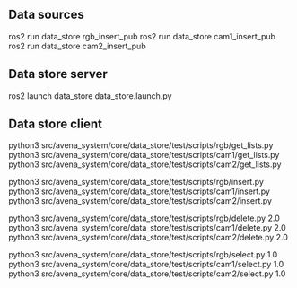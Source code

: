 ## Data sources

ros2 run data_store rgb_insert_pub
ros2 run data_store cam1_insert_pub
ros2 run data_store cam2_insert_pub

## Data store server

ros2 launch data_store data_store.launch.py 

## Data store client

 python3 src/avena_system/core/data_store/test/scripts/rgb/get_lists.py 
 python3 src/avena_system/core/data_store/test/scripts/cam1/get_lists.py 
 python3 src/avena_system/core/data_store/test/scripts/cam2/get_lists.py 


 python3 src/avena_system/core/data_store/test/scripts/rgb/insert.py 
 python3 src/avena_system/core/data_store/test/scripts/cam1/insert.py 
 python3 src/avena_system/core/data_store/test/scripts/cam2/insert.py 


 python3 src/avena_system/core/data_store/test/scripts/rgb/delete.py 2.0
 python3 src/avena_system/core/data_store/test/scripts/cam1/delete.py 2.0
 python3 src/avena_system/core/data_store/test/scripts/cam2/delete.py 2.0


 python3 src/avena_system/core/data_store/test/scripts/rgb/select.py 1.0
 python3 src/avena_system/core/data_store/test/scripts/cam1/select.py 1.0
 python3 src/avena_system/core/data_store/test/scripts/cam2/select.py 1.0
